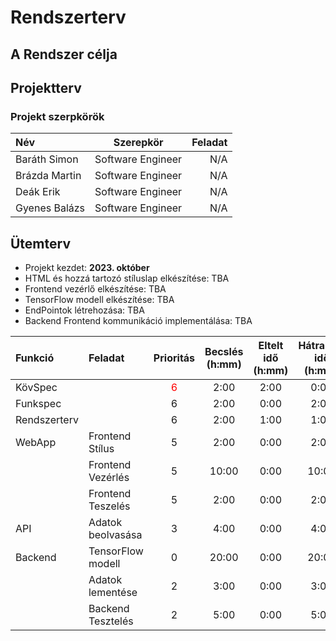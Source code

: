 <style>
 r { color:Red }
</style>
# Rendszerterv

## A Rendszer célja

## Projektterv

### Projekt szerpkörök

| Név           |     Szerepkör     | Feladat |
|:--------------|:-----------------:|--------:|
| Baráth Simon  | Software Engineer |     N/A |
| Brázda Martin | Software Engineer |     N/A |
| Deák Erik     | Software Engineer |     N/A |
| Gyenes Balázs | Software Engineer |     N/A |

## Ütemterv

- Projekt kezdet: **2023. október**
- HTML és hozzá tartozó stíluslap elkészítése: TBA
- Frontend vezérlő elkészítése: TBA
- TensorFlow modell elkészítése: TBA
- EndPointok létrehozása: TBA
- Backend Frontend kommunikáció implementálása: TBA

| Funkció      | Feladat           | Prioritás | Becslés (h:mm) | Eltelt idő (h:mm) | Hátralévő idő (h:mm) |
|:-------------|:------------------|:---------:|:--------------:|:-----------------:|:--------------------:|
| KövSpec      |                   | <r>6</r>  |      2:00      |       2:00        |         0:00         |
| Funkspec     |                   |     6     |      2:00      |       0:00        |         2:00         |
| Rendszerterv |                   |     6     |      2:00      |       1:00        |         1:00         |
| WebApp       | Frontend Stílus   |     5     |      2:00      |       0:00        |         2:00         |
|              | Frontend Vezérlés |     5     |     10:00      |       0:00        |        10:00         |
|              | Frontend Teszelés |     5     |      2:00      |       0:00        |         2:00         |
| API          | Adatok beolvasása |     3     |      4:00      |       0:00        |         4:00         |
| Backend      | TensorFlow modell |     0     |     20:00      |       0:00        |        20:00         |
|              | Adatok lementése  |     2     |      3:00      |       0:00        |         3:00         |
|              | Backend Tesztelés |     2     |      5:00      |       0:00        |         5:00         |
